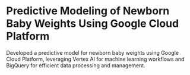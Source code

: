 # Predictive Modeling of Newborn Baby Weights Using Google Cloud Platform
 Developed a predictive model for newborn baby weights using Google Cloud Platform, leveraging Vertex AI for machine learning workflows and BigQuery for efficient data processing and management.
